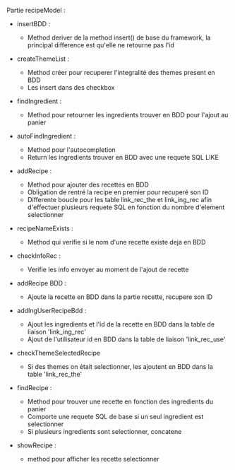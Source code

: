 Partie recipeModel :

  - insertBDD :
    - Method deriver de la method insert() de base du framework, la principal difference est qu'elle ne retourne pas l'id

  - createThemeList :
    - Method créer pour recuperer l'integralité des themes present en BDD
    - Les insert dans des checkbox

  - findIngredient :
    - Method pour retourner les ingredients trouver en BDD pour l'ajout au panier

  - autoFindIngredient :
    - Method pour l'autocompletion
    - Return les ingredients trouver en BDD avec une requete SQL LIKE

  - addRecipe :
    - Method pour ajouter des recettes en BDD
    - Obligation de rentré la recipe en premier pour recuperé son ID
    - Differente boucle pour les table link_rec_the et link_ing_rec afin d'effectuer plusieurs requete SQL en fonction du nombre d'element selectionner

  - recipeNameExists :
    - Method qui verifie si le nom d'une recette existe deja en BDD

  - checkInfoRec :
    - Verifie les info envoyer au moment de l'ajout de recette

  - addRecipe BDD :
    - Ajoute la recette en BDD dans la partie recette, recupere son ID

  - addIngUserRecipeBdd :
    - Ajout les ingredients et l'id de la recette en BDD dans la table de liaison 'link_ing_rec'
    - Ajout de l'utilisateur id en BDD dans la table de liaison 'link_rec_use'

  - checkThemeSelectedRecipe
    - Si des themes on était selectionner, les ajoutent en BDD dans la table 'link_rec_the'

  - findRecipe :
    - Method pour trouver une recette en fonction des ingredients du panier
    - Comporte une requete SQL de base si un seul ingredient est selectionner
    - Si plusieurs ingredients sont selectionner, concatene

  - showRecipe :
    - method pour afficher les recette selectionner
